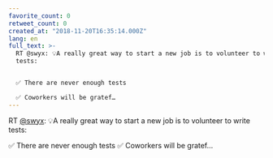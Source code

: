 ```yaml
---
favorite_count: 0
retweet_count: 0
created_at: "2018-11-20T16:35:14.000Z"
lang: en
full_text: >-
  RT @swyx: 💡A really great way to start a new job is to volunteer to write
  tests:


  ✅ There are never enough tests

  ✅ Coworkers will be gratef…
---
```


RT [@swyx](https://twitter.com/swyx): 💡A really great way to start a new job is
to volunteer to write tests:

✅ There are never enough tests ✅ Coworkers will be gratef…
